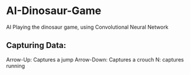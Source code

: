 # AI-Dinosaur-Game
AI Playing the dinosaur game, using Convolutional Neural Network

## Capturing Data:
Arrow-Up: Captures a jump
Arrow-Down: Captures a crouch
N: captures running
